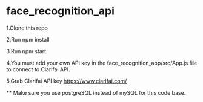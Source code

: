 # face_recognition_api
1.Clone this repo

2.Run npm install

3.Run npm start


4.You must add your own API key in the face_recognition_app/src/App.js file to connect to Clarifai API.

5.Grab Clarifai API key https://www.clarifai.com/

** Make sure you use postgreSQL instead of mySQL for this code base.
